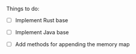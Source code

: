 Things to do:

- [ ] Implement Rust base 
- [ ] Implement Java base
- [ ] Add methods for appending the memory map

